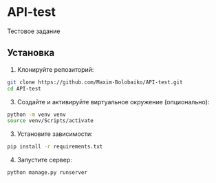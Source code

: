 # API-test
Тестовое задание

## Установка

1. Клонируйте репозиторий:
```bash
git clone https://github.com/Maxim-Bolobaiko/API-test.git
cd API-test
```

3. Создайте и активируйте виртуальное окружение (опционально):
```bash
python -m venv venv
source venv/Scripts/activate
```

3. Установите зависимости:
```bash
pip install -r requirements.txt
```

4. Запустите сервер:
```bash
python manage.py runserver
```
